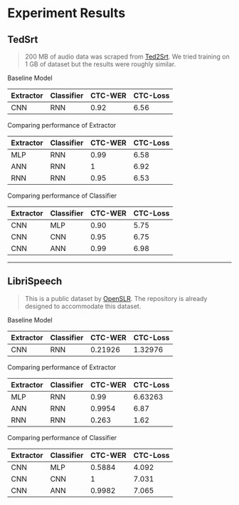 # Experiment Results

## TedSrt

> 200 MB of audio data was scraped from [Ted2Srt](https://ted2srt.org/). We tried training on 1 GB of dataset but the results were roughly similar.

Baseline Model

| Extractor | Classifier | CTC-WER | CTC-Loss |
|-----------|------------|---------|----------|
| CNN       | RNN        | 0.92    | 6.56     |

Comparing performance of Extractor

| Extractor | Classifier | CTC-WER | CTC-Loss |
|-----------|------------|---------|----------|
| MLP       | RNN        | 0.99    | 6.58     |
| ANN       | RNN        | 1       | 6.92     |
| RNN       | RNN        | 0.95    | 6.53     |


Comparing performance of Classifier

| Extractor | Classifier | CTC-WER | CTC-Loss |
|-----------|------------|---------|----------|
| CNN       | MLP        | 0.90    | 5.75     | 
| CNN       | CNN        | 0.95    | 6.75     |
| CNN       | ANN        | 0.99    | 6.98     |

---

## LibriSpeech

> This is a public dataset by [OpenSLR](https://www.openslr.org/12/). The repository is already designed to accommodate this dataset.

Baseline Model

| Extractor | Classifier | CTC-WER | CTC-Loss |
|-----------|------------|---------|----------|
| CNN       | RNN        | 0.21926 | 1.32976  |

Comparing performance of Extractor

| Extractor | Classifier | CTC-WER | CTC-Loss |
|-----------|------------|---------|----------|
| MLP       | RNN        | 0.99    | 6.63263  |
| ANN       | RNN        | 0.9954  | 6.87     |
| RNN       | RNN        | 0.263   | 1.62     |


Comparing performance of Classifier

| Extractor | Classifier | CTC-WER | CTC-Loss |
|-----------|------------|---------|----------|
| CNN       | MLP        | 0.5884  | 4.092    |
| CNN       | CNN        | 1       | 7.031    |
| CNN       | ANN        | 0.9982  | 7.065    |

